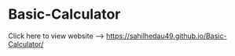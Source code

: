 # Basic-Calculator

Click  here to view website --> https://sahilhedau49.github.io/Basic-Calculator/ 
